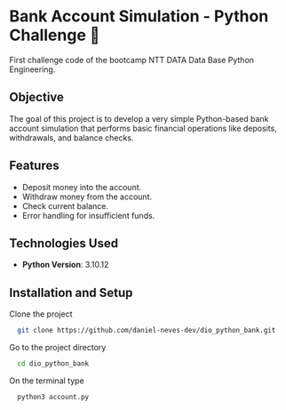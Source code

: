 # Bank Account Simulation - Python Challenge 🏦

First challenge code of the bootcamp NTT DATA Data Base Python Engineering.

## Objective

The goal of this project is to develop a very simple Python-based bank account simulation that performs basic financial operations like deposits, withdrawals, and balance checks.

## Features

- Deposit money into the account.
- Withdraw money from the account.
- Check current balance.
- Error handling for insufficient funds.

## Technologies Used

- **Python Version**: 3.10.12

## Installation and Setup

Clone the project

```bash
  git clone https://github.com/daniel-neves-dev/dio_python_bank.git
```

Go to the project directory

```bash
  cd dio_python_bank
```

On the terminal type

```bash
  python3 account.py
```
